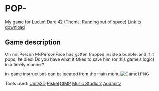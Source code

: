 # POP-
My game for Ludum Dare 42 (Theme: Running out of space)
[Link to download](https://ldjam.com/events/ludum-dare/42/$102766/)

## Game description
Oh no! Person McPersonFace has gotten trapped inside a bubble, and if it pops, he dies! Do you have what it takes to save him (or this game's logic) in a timely manner?

In-game instructions can be located from the main menu.![Game1.PNG](///raw/861/91/z/1586d.png)

Tools used:
[Unity3D](unity3d.com)
[Piskel](piskelapp.com)
[GIMP](gimp.org)
[Music Studio 2](xewton.com)
[Audacity](audacityteam.org)
